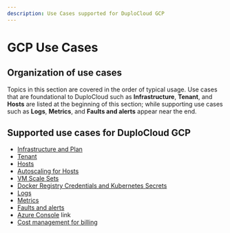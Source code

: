 ```yaml
---
description: Use Cases supported for DuploCloud GCP
---
```


# GCP Use Cases

## Organization of use cases

Topics in this section are covered in the order of typical usage. Use cases that are foundational to DuploCloud such as **Infrastructure**, **Tenant**, and **Hosts** are listed at the beginning of this section; while supporting use cases such as **Logs**, **Metrics**, and **Faults and alerts** appear near the end.&#x20;

## Supported use cases for DuploCloud GCP

* [Infrastructure and Plan](../../aws/use-cases/disaster-recovery.md)
* [Tenant](../../azure/use-cases/tenant-environment.md)
* [Hosts](../../aws/use-cases/hosts-vms.md)
* [Autoscaling for Hosts](../../azure/use-cases/autoscaling/)
* [VM Scale Sets](../../azure/use-cases/vm-scale-sets.md)
* [Docker Registry Credentials and Kubernetes Secrets](../../azure/use-cases/docker-registry-credentials-and-kubernetes-secrets.md)
* [Logs](../../azure/use-cases/logs.md)
* [Metrics](../../azure/use-cases/metrics.md)
* [Faults and alerts](../../azure/use-cases/faults-and-alerting/)
* [Azure Console](../../azure/use-cases/azure-console-link.md) link
* [Cost management for billing](../../azure/use-cases/cost-management.md)
